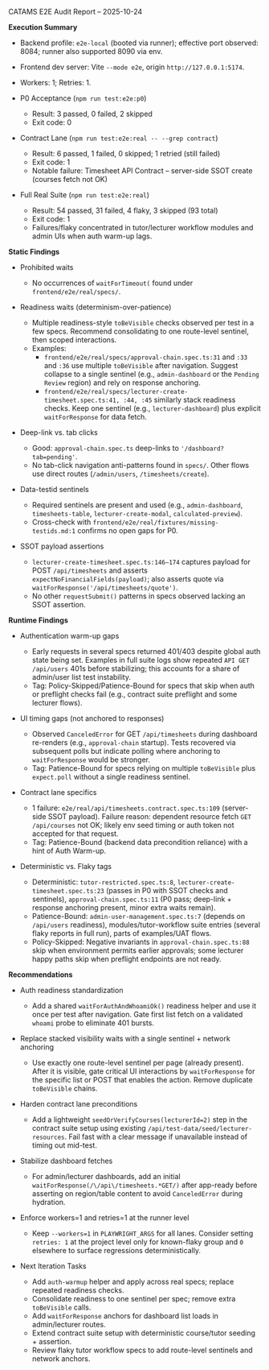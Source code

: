 CATAMS E2E Audit Report – 2025-10-24

**Execution Summary**
- Backend profile: `e2e-local` (booted via runner); effective port observed: 8084; runner also supported 8090 via env.
- Frontend dev server: Vite `--mode e2e`, origin `http://127.0.0.1:5174`.
- Workers: 1; Retries: 1.

- P0 Acceptance (`npm run test:e2e:p0`)
  - Result: 3 passed, 0 failed, 2 skipped
  - Exit code: 0

- Contract Lane (`npm run test:e2e:real -- --grep contract`)
  - Result: 6 passed, 1 failed, 0 skipped; 1 retried (still failed)
  - Exit code: 1
  - Notable failure: Timesheet API Contract – server-side SSOT create (courses fetch not OK)

- Full Real Suite (`npm run test:e2e:real`)
  - Result: 54 passed, 31 failed, 4 flaky, 3 skipped (93 total)
  - Exit code: 1
  - Failures/flaky concentrated in tutor/lecturer workflow modules and admin UIs when auth warm-up lags.

**Static Findings**
- Prohibited waits
  - No occurrences of `waitForTimeout(` found under `frontend/e2e/real/specs/`.

- Readiness waits (determinism-over-patience)
  - Multiple readiness-style `toBeVisible` checks observed per test in a few specs. Recommend consolidating to one route-level sentinel, then scoped interactions.
  - Examples:
    - `frontend/e2e/real/specs/approval-chain.spec.ts:31` and `:33` and `:36` use multiple `toBeVisible` after navigation. Suggest collapse to a single sentinel (e.g., `admin-dashboard` or the `Pending Review` region) and rely on response anchoring.
    - `frontend/e2e/real/specs/lecturer-create-timesheet.spec.ts:41, :44, :45` similarly stack readiness checks. Keep one sentinel (e.g., `lecturer-dashboard`) plus explicit `waitForResponse` for data fetch.

- Deep-link vs. tab clicks
  - Good: `approval-chain.spec.ts` deep-links to `'/dashboard?tab=pending'`.
  - No tab-click navigation anti-patterns found in `specs/`. Other flows use direct routes (`/admin/users`, `/timesheets/create`).

- Data-testid sentinels
  - Required sentinels are present and used (e.g., `admin-dashboard`, `timesheets-table`, `lecturer-create-modal`, `calculated-preview`).
  - Cross-check with `frontend/e2e/real/fixtures/missing-testids.md:1` confirms no open gaps for P0.

- SSOT payload assertions
  - `lecturer-create-timesheet.spec.ts:146–174` captures payload for POST `/api/timesheets` and asserts `expectNoFinancialFields(payload)`; also asserts quote via `waitForResponse('/api/timesheets/quote')`.
  - No other `requestSubmit()` patterns in specs observed lacking an SSOT assertion.

**Runtime Findings**
- Authentication warm-up gaps
  - Early requests in several specs returned 401/403 despite global auth state being set. Examples in full suite logs show repeated `API GET /api/users` 401s before stabilizing; this accounts for a share of admin/user list test instability.
  - Tag: Policy-Skipped/Patience-Bound for specs that skip when auth or preflight checks fail (e.g., contract suite preflight and some lecturer flows).

- UI timing gaps (not anchored to responses)
  - Observed `CanceledError` for GET `/api/timesheets` during dashboard re-renders (e.g., `approval-chain` startup). Tests recovered via subsequent polls but indicate polling where anchoring to `waitForResponse` would be stronger.
  - Tag: Patience-Bound for specs relying on multiple `toBeVisible` plus `expect.poll` without a single readiness sentinel.

- Contract lane specifics
  - 1 failure: `e2e/real/api/timesheets.contract.spec.ts:109` (server-side SSOT payload). Failure reason: dependent resource fetch `GET /api/courses` not OK; likely env seed timing or auth token not accepted for that request.
  - Tag: Patience-Bound (backend data precondition reliance) with a hint of Auth Warm-up.

- Deterministic vs. Flaky tags
  - Deterministic: `tutor-restricted.spec.ts:8`, `lecturer-create-timesheet.spec.ts:23` (passes in P0 with SSOT checks and sentinels), `approval-chain.spec.ts:11` (P0 pass; deep-link + response anchoring present, minor extra waits remain).
  - Patience-Bound: `admin-user-management.spec.ts:7` (depends on `/api/users` readiness), modules/tutor-workflow suite entries (several flaky reports in full run), parts of examples/UAT flows.
  - Policy-Skipped: Negative invariants in `approval-chain.spec.ts:88` skip when environment permits earlier approvals; some lecturer happy paths skip when preflight endpoints are not ready.

**Recommendations**
- Auth readiness standardization
  - Add a shared `waitForAuthAndWhoamiOk()` readiness helper and use it once per test after navigation. Gate first list fetch on a validated `whoami` probe to eliminate 401 bursts.

- Replace stacked visibility waits with a single sentinel + network anchoring
  - Use exactly one route-level sentinel per page (already present). After it is visible, gate critical UI interactions by `waitForResponse` for the specific list or POST that enables the action. Remove duplicate `toBeVisible` chains.

- Harden contract lane preconditions
  - Add a lightweight `seedOrVerifyCourses(lecturerId=2)` step in the contract suite setup using existing `/api/test-data/seed/lecturer-resources`. Fail fast with a clear message if unavailable instead of timing out mid-test.

- Stabilize dashboard fetches
  - For admin/lecturer dashboards, add an initial `waitForResponse(/\/api\/timesheets.*GET/)` after app-ready before asserting on region/table content to avoid `CanceledError` during hydration.

- Enforce workers=1 and retries=1 at the runner level
  - Keep `--workers=1` in `PLAYWRIGHT_ARGS` for all lanes. Consider setting `retries: 1` at the project level only for known-flaky group and `0` elsewhere to surface regressions deterministically.

- Next Iteration Tasks
  - Add `auth-warmup` helper and apply across real specs; replace repeated readiness checks.
  - Consolidate readiness to one sentinel per spec; remove extra `toBeVisible` calls.
  - Add `waitForResponse` anchors for dashboard list loads in admin/lecturer routes.
  - Extend contract suite setup with deterministic course/tutor seeding + assertion.
  - Review flaky tutor workflow specs to add route-level sentinels and network anchors.

